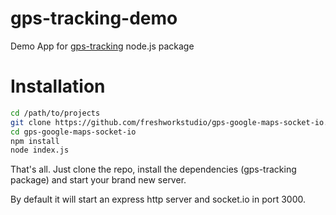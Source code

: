 # gps-tracking-demo
Demo App for [gps-tracking](https://www.npmjs.com/package/gps-tracking)   node.js package

# Installation
```bash
cd /path/to/projects
git clone https://github.com/freshworkstudio/gps-google-maps-socket-io.git
cd gps-google-maps-socket-io
npm install
node index.js
```

That's all. 
Just clone the repo, install the dependencies (gps-tracking package) and start your brand new server. 


By default it will start an express http server and socket.io in port 3000. 




